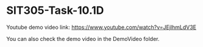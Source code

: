 # SIT305-Task-10.1D

Youtube demo video link: https://www.youtube.com/watch?v=JEjlhmLdV3E

You can also check the demo video in the DemoVideo folder.
